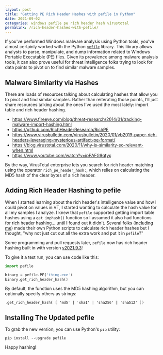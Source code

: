 ```yaml
---
layout: post
title: "Getting PE Rich Header Hashes with pefile in Python"
date: 2021-09-02
categories: windows pefile pe rich header hash virustotal
permalink: /rich-header-hashes-with-pefile/
---
```


If you've performed Windows malware analysis using Python tools, you've almost certainly worked with the Python [`pefile`](https://github.com/erocarrera/pefile) library. This library allows analysts to parse, manipulate, and dump information related to Windows Portable Executable (PE) files. Given its prevalence among malware analysis tools, it can also prove useful for threat intelligence folks trying to look for data points to pivot on to find similar malware samples.

## Malware Similarity via Hashes

There are loads of resources talking about calculating hashes that allow you to pivot and find similar samples. Rather than reiterating those points, I'll just share resources talking about the ones I've used the most lately: import table and rich header hashing.

- <https://www.fireeye.com/blog/threat-research/2014/01/tracking-malware-import-hashing.html>
- <https://github.com/RichHeaderResearch/RichPE>
- <https://www.virusbulletin.com/virusbulletin/2020/01/vb2019-paper-rich-headers-leveraging-mysterious-artifact-pe-format/>
- <https://blog.virustotal.com/2020/11/why-is-similarity-so-relevant-when.html>
- <https://www.youtube.com/watch?v=ipPAFG8qtyg>

By the way, VirusTotal enterprise lets you search for rich header matching using the operator `rich_pe_header_hash:`, which relies on calculating the MD5 hash of the clear bytes of a rich header.

## Adding Rich Header Hashing to pefile

When I started learning about the rich header's intelligence value and how I could pivot on values in VT, I started wanting to calculate the hash value for all my samples I analyze. I knew that `pefile` supported getting import table hashes using a `get_imphash()` function so I assumed it also had functions for rich header hashing... until I found out it didn't. Several folks ([including me](https://github.com/ForensicITGuy/rhh-md5)) made their own Python scripts to calculate rich header hashes but I thought, "why not just cut out all the extra work and put it in `pefile`?"

Some programming and pull requests later, `pefile` now has rich header hashing built in with version [v2021.9.3](https://github.com/erocarrera/pefile/releases/tag/v2021.9.3)!

To give it a test run, you can use code like this:

```python
import pefile

binary = pefile.PE('thing.exe')
binary.get_rich_header_hash()
```

By default, the function uses the MD5 hashing algorithm, but you can optionally specify others as strings:

`.get_rich_header_hash( [ 'md5' | 'sha1' | 'sha256' | 'sha512' ])`

## Installing The Updated pefile

To grab the new version, you can use Python's `pip` utility:

`pip install --upgrade pefile`

Happy hashing!
